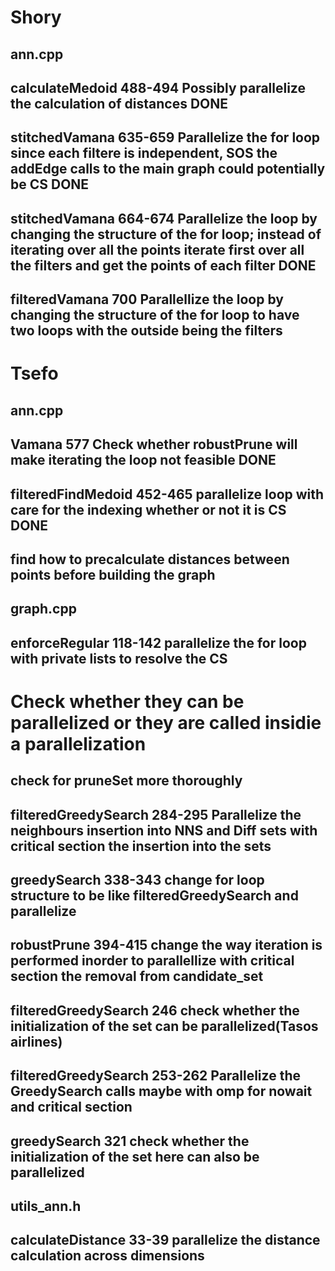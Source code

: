 
# Shory
## ann.cpp
## calculateMedoid 488-494 Possibly parallelize the calculation of distances DONE

## stitchedVamana 635-659 Parallelize the for loop since each filtere is independent, SOS the addEdge calls to the main graph could potentially be CS DONE
## stitchedVamana 664-674 Parallelize the loop by changing the structure of the for loop; instead of iterating over all the points iterate first over all the filters and get the points of each filter DONE
## filteredVamana 700 Parallellize the loop by changing the structure of the for loop to have two loops with the outside being the filters

# Tsefo
## ann.cpp
## Vamana 577 Check whether robustPrune will make iterating the loop not feasible DONE
## filteredFindMedoid 452-465 parallelize loop with care for the indexing whether or not it is CS DONE
## find how to precalculate distances between points before building the graph

## graph.cpp
## enforceRegular 118-142 parallelize the for loop with private lists to resolve the CS


# Check whether they can be parallelized or they are called insidie a parallelization

## check for pruneSet more thoroughly
## filteredGreedySearch 284-295 Parallelize the neighbours insertion into NNS and Diff sets with critical section the insertion into the sets
## greedySearch 338-343 change for loop structure to be like filteredGreedySearch and parallelize
## robustPrune 394-415 change the way iteration is performed inorder to parallellize with critical section the removal from candidate_set
## filteredGreedySearch 246 check whether the initialization of the set can be parallelized(Tasos airlines)
## filteredGreedySearch 253-262 Parallelize the GreedySearch calls maybe with omp for nowait and critical section
## greedySearch 321 check whether the initialization of the set here can also be parallelized
## utils_ann.h
## calculateDistance 33-39 parallelize the distance calculation across dimensions




